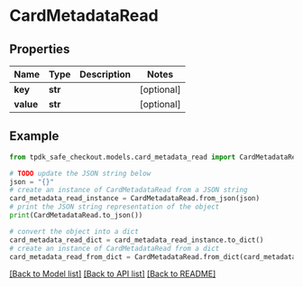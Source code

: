 # CardMetadataRead



## Properties

Name | Type | Description | Notes
------------ | ------------- | ------------- | -------------
**key** | **str** |  | [optional] 
**value** | **str** |  | [optional] 

## Example

```python
from tpdk_safe_checkout.models.card_metadata_read import CardMetadataRead

# TODO update the JSON string below
json = "{}"
# create an instance of CardMetadataRead from a JSON string
card_metadata_read_instance = CardMetadataRead.from_json(json)
# print the JSON string representation of the object
print(CardMetadataRead.to_json())

# convert the object into a dict
card_metadata_read_dict = card_metadata_read_instance.to_dict()
# create an instance of CardMetadataRead from a dict
card_metadata_read_from_dict = CardMetadataRead.from_dict(card_metadata_read_dict)
```
[[Back to Model list]](../README.md#documentation-for-models) [[Back to API list]](../README.md#documentation-for-api-endpoints) [[Back to README]](../README.md)


